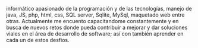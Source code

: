 informático apasionado de la programación y de las tecnologías,
manejo de java, JS, php, html, css, SQL server, Sqlite, MySql, maquetado web entre otras. 
Actualmente me encuento capacitandome constantemente y en busca de nuevos retos
donde pueda contribuir a mejorar y dar soluciones viales en el área de desarrollo de software;
así con también aprender en cada un de estos desfios.
